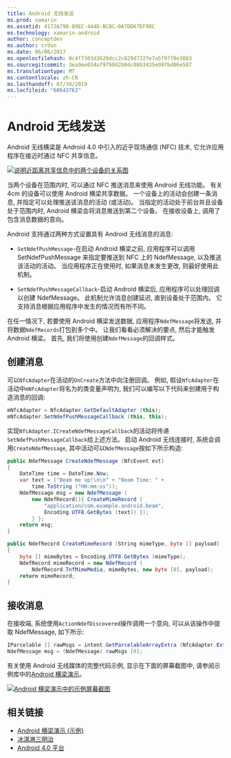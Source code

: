 ```yaml
---
title: Android 无线发送
ms.prod: xamarin
ms.assetid: 4172A798-89EC-444D-BC0C-0A7DD67EF98C
ms.technology: xamarin-android
author: conceptdev
ms.author: crdun
ms.date: 06/06/2017
ms.openlocfilehash: 0c4f7303d3620dcc2c829d732fe7a5f97f0e3883
ms.sourcegitcommit: 3ea9ee034af9790d2b0dc0893435e997bd06e587
ms.translationtype: MT
ms.contentlocale: zh-CN
ms.lasthandoff: 07/30/2019
ms.locfileid: "68643763"
---
```

# <a name="android-beam"></a>Android 无线发送

Android 无线横梁是 Android 4.0 中引入的近乎现场通信 (NFC) 技术, 它允许应用程序在接近时通过 NFC 共享信息。

[![说明近距离共享信息中的两个设备的关系图](android-beam-images/androidbeam.png)](android-beam-images/androidbeam.png#lightbox)

当两个设备在范围内时, 可以通过 NFC 推送消息来使用 Android 无线功能。 有关4cm 的设备可以使用 Android 横梁共享数据。 一个设备上的活动会创建一条消息, 并指定可以处理推送该消息的活动 (或活动)。 当指定的活动处于前台并且设备处于范围内时, Android 横梁会将消息推送到第二个设备。 在接收设备上, 调用了包含消息数据的意向。

Android 支持通过两种方式设置具有 Android 无线消息的消息:

-   `SetNdefPushMessage`-在启动 Android 横梁之前, 应用程序可以调用 SetNdefPushMessage 来指定要推送到 NFC 上的 NdefMessage, 以及推送该活动的活动。 当应用程序正在使用时, 如果消息未发生更改, 则最好使用此机制。

-   `SetNdefPushMessageCallback`-启动 Android 横梁后, 应用程序可以处理回调以创建 NdefMessage。 此机制允许消息创建延迟, 直到设备处于范围内。 它支持消息根据应用程序中发生的情况而有所不同。


在任一情况下, 若要使用 Android 横梁发送数据, 应用程序`NdefMessage`将发送, 并将数据`NdefRecords`打包到多个中。 让我们看看必须解决的要点, 然后才能触发 Android 横梁。 首先, 我们将使用创建`NdefMessage`的回调样式。


## <a name="creating-a-message"></a>创建消息

可以`NfcAdapter`在活动的`OnCreate`方法中向注册回调。 例如, 假设`NfcAdapter`在活动中`mNfcAdapter`将名为的类变量声明为, 我们可以编写以下代码来创建用于构造消息的回调:

```csharp
mNfcAdapter = NfcAdapter.GetDefaultAdapter (this);
mNfcAdapter.SetNdefPushMessageCallback (this, this);
```

实现`NfcAdapter.ICreateNdefMessageCallback`的活动将传递`SetNdefPushMessageCallback`给上述方法。 启动 Android 无线连接时, 系统会调用`CreateNdefMessage`, 其中活动可以`NdefMessage`按如下所示构造:

```csharp
public NdefMessage CreateNdefMessage (NfcEvent evt)
{
    DateTime time = DateTime.Now;
    var text = ("Beam me up!\n\n" + "Beam Time: " +
        time.ToString ("HH:mm:ss"));
    NdefMessage msg = new NdefMessage (
        new NdefRecord[]{ CreateMimeRecord (
            "application/com.example.android.beam",
            Encoding.UTF8.GetBytes (text)) });
        } };
    return msg;
}

public NdefRecord CreateMimeRecord (String mimeType, byte [] payload)
{
    byte [] mimeBytes = Encoding.UTF8.GetBytes (mimeType);
    NdefRecord mimeRecord = new NdefRecord (
        NdefRecord.TnfMimeMedia, mimeBytes, new byte [0], payload);
    return mimeRecord;
}
```


## <a name="receiving-a-message"></a>接收消息

在接收端, 系统使用`ActionNdefDiscovered`操作调用一个意向, 可以从该操作中提取 NdefMessage, 如下所示:

```csharp
IParcelable [] rawMsgs = intent.GetParcelableArrayExtra (NfcAdapter.ExtraNdefMessages);
NdefMessage msg = (NdefMessage) rawMsgs [0];
```

有关使用 Android 无线媒体的完整代码示例, 显示在下面的屏幕截图中, 请参阅示例库中的[Android 横梁演示](https://docs.microsoft.com/samples/xamarin/monodroid-samples/androidbeamdemo)。

[![Android 横梁演示中的示例屏幕截图](android-beam-images/24.png)](android-beam-images/24.png#lightbox)



## <a name="related-links"></a>相关链接

- [Android 横梁演示 (示例)](https://docs.microsoft.com/samples/xamarin/monodroid-samples/androidbeamdemo)
- [冰淇淋三明治](http://www.android.com/about/ice-cream-sandwich/)
- [Android 4.0 平台](https://developer.android.com/sdk/android-4.0.html)
